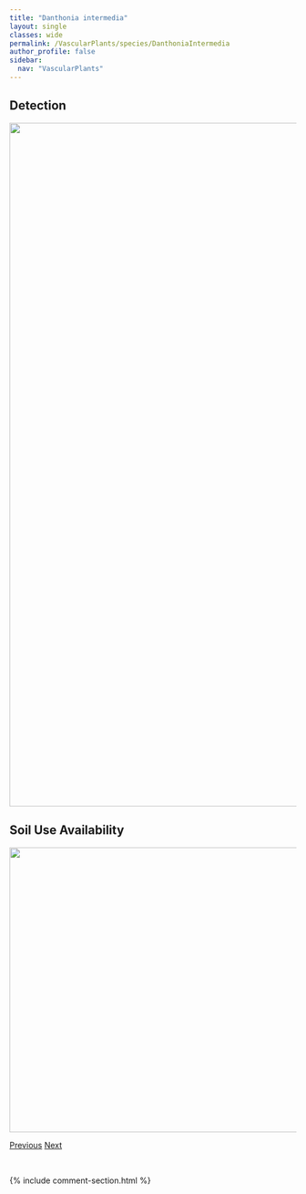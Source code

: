 ```yaml
---
title: "Danthonia intermedia"
layout: single
classes: wide
permalink: /VascularPlants/species/DanthoniaIntermedia
author_profile: false
sidebar:
  nav: "VascularPlants"
---
```


<h2>Detection</h2>

<a href="https://drive.google.com/uc?export=view&id=1mG5Y-qfrPTfDYfGBxAGy43BwudNfoCPm">
<img src="https://drive.google.com/uc?export=view&id=1mG5Y-qfrPTfDYfGBxAGy43BwudNfoCPm" height = "1200" width = "800">
</a>


<h2>Soil Use Availability</h2>

<a href="https://drive.google.com/uc?export=view&id=19YZHOHkr8stor-EkbHvxRD-gskOM3iTm">
<img src="https://drive.google.com/uc?export=view&id=19YZHOHkr8stor-EkbHvxRD-gskOM3iTm" height = "500" width = "1000">
</a>


<a href="/DevelopmentWebsite/VascularPlants/species/DanthoniaCalifornica" class="pagination--pager" title="Danthonia californica">Previous</a> <a href="/DevelopmentWebsite/VascularPlants/species/DanthoniaParryi" class="pagination--pager" title="Danthonia parryi">Next</a>

<p>&nbsp;</p>

{% include comment-section.html %}
